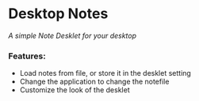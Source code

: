 # Desktop Notes

_A simple Note Desklet for your desktop_

### **Features:**

-   Load notes from file, or store it in the desklet setting
-   Change the application to change the notefile
-   Customize the look of the desklet
